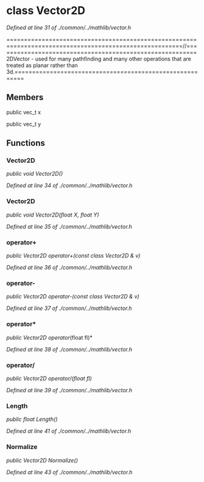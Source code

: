 # class Vector2D

*Defined at line 31 of ./common/../mathlib/vector.h*

========================================================================================================//========================================================= 2DVector - used for many pathfinding and many other operations that are treated as planar rather than 3d.=========================================================



## Members

public vec_t x

public vec_t y



## Functions

### Vector2D

*public void Vector2D()*

*Defined at line 34 of ./common/../mathlib/vector.h*

### Vector2D

*public void Vector2D(float X, float Y)*

*Defined at line 35 of ./common/../mathlib/vector.h*

### operator+

*public Vector2D operator+(const class Vector2D & v)*

*Defined at line 36 of ./common/../mathlib/vector.h*

### operator-

*public Vector2D operator-(const class Vector2D & v)*

*Defined at line 37 of ./common/../mathlib/vector.h*

### operator*

*public Vector2D operator*(float fl)*

*Defined at line 38 of ./common/../mathlib/vector.h*

### operator/

*public Vector2D operator/(float fl)*

*Defined at line 39 of ./common/../mathlib/vector.h*

### Length

*public float Length()*

*Defined at line 41 of ./common/../mathlib/vector.h*

### Normalize

*public Vector2D Normalize()*

*Defined at line 43 of ./common/../mathlib/vector.h*




